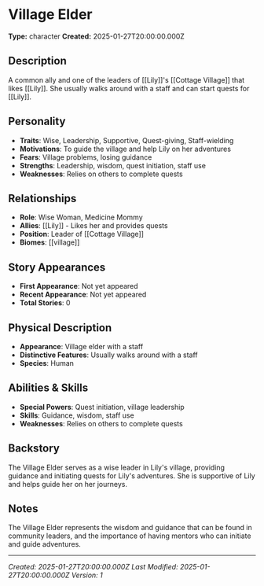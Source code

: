 # Village Elder

**Type:** character
**Created:** 2025-01-27T20:00:00.000Z

## Description

A common ally and one of the leaders of [[Lily]]'s [[Cottage Village]] that likes [[Lily]]. She usually walks around with a staff and can start quests for [[Lily]].

## Personality

- **Traits**: Wise, Leadership, Supportive, Quest-giving, Staff-wielding
- **Motivations**: To guide the village and help Lily on her adventures
- **Fears**: Village problems, losing guidance
- **Strengths**: Leadership, wisdom, quest initiation, staff use
- **Weaknesses**: Relies on others to complete quests

## Relationships

- **Role**: Wise Woman, Medicine Mommy
- **Allies**: [[Lily]] - Likes her and provides quests
- **Position**: Leader of [[Cottage Village]]
- **Biomes**: [[village]]

## Story Appearances

- **First Appearance**: Not yet appeared
- **Recent Appearance**: Not yet appeared
- **Total Stories**: 0

## Physical Description

- **Appearance**: Village elder with a staff
- **Distinctive Features**: Usually walks around with a staff
- **Species**: Human

## Abilities & Skills

- **Special Powers**: Quest initiation, village leadership
- **Skills**: Guidance, wisdom, staff use
- **Weaknesses**: Relies on others to complete quests

## Backstory

The Village Elder serves as a wise leader in Lily's village, providing guidance and initiating quests for Lily's adventures. She is supportive of Lily and helps guide her on her journeys.

## Notes

The Village Elder represents the wisdom and guidance that can be found in community leaders, and the importance of having mentors who can initiate and guide adventures.

---
*Created: 2025-01-27T20:00:00.000Z*
*Last Modified: 2025-01-27T20:00:00.000Z*
*Version: 1*
